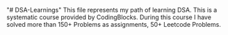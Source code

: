 "# DSA-Learnings" 
This file represents my path of learning DSA. This is a systematic course provided by CodingBlocks. During this course I have solved more than 150+ Problems as assignments, 50+ Leetcode Problems. 
